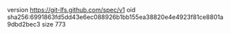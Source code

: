 version https://git-lfs.github.com/spec/v1
oid sha256:6991863fd5dd43e6ec088926b1bb155ea38820e4e4923f81ce8801a9dbd2bec3
size 773

